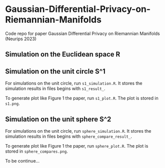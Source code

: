 # Gaussian-Differential-Privacy-on-Riemannian-Manifolds
Code repo for paper Gaussian Differential Privacy on Riemannian Manifolds (Neurips 2023)

## Simulation on the Euclidean space R

## Simulation on the unit circle S^1

For simulations on the unit circle, run `s1_simulation.R`. It stores the simulation results in files begins with `s1_result_`. 

To generate plot like Figure 1 the paper, run `s1_plot.R`. The plot is stored in `s1.png`.


## Simulation on the unit sphere S^2

For simulations on the unit circle, run `sphere_simulation.R`. It stores the simulation results in files begins with `sphere_compare_result_`. 

To generate plot like Figure 1 the paper, run `sphere_plot.R`. The plot is stored in `sphere_compares.png`.

To be continue...



